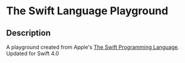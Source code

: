 # The Swift Language Playground

## Description
A playground created from Apple's [The Swift Programming Language](https://developer.apple.com/library/content/documentation/Swift/Conceptual/Swift_Programming_Language/TheBasics.html). Updated for Swift 4.0
